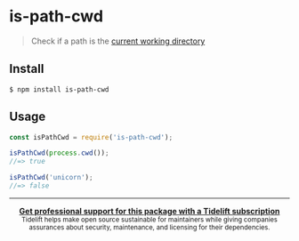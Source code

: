 # is-path-cwd

> Check if a path is the [current working directory](https://en.wikipedia.org/wiki/Working_directory)


## Install

```
$ npm install is-path-cwd
```


## Usage

```js
const isPathCwd = require('is-path-cwd');

isPathCwd(process.cwd());
//=> true

isPathCwd('unicorn');
//=> false
```


---

<div align="center">
	<b>
		<a href="https://tidelift.com/subscription/pkg/npm-is-path-cwd?utm_source=npm-is-path-cwd&utm_medium=referral&utm_campaign=readme">Get professional support for this package with a Tidelift subscription</a>
	</b>
	<br>
	<sub>
		Tidelift helps make open source sustainable for maintainers while giving companies<br>assurances about security, maintenance, and licensing for their dependencies.
	</sub>
</div>
